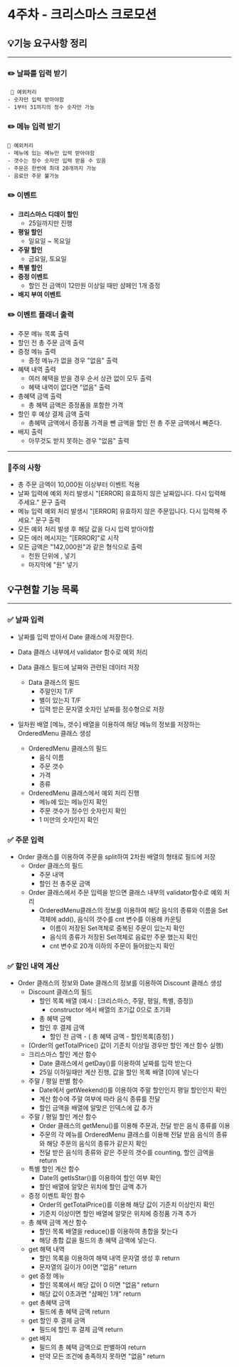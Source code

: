 # 4주차 - 크리스마스 크로모션

## 💡기능 요구사항 정리

---

### ✏️  날짜를 입력 받기
     🚨 예외처리
    - 숫자만 입력 받아야함
    - 1부터 31까지의 정수 숫자만 가능

### ✏️  메뉴 입력 받기
    🚨 예외처리
    - 메뉴에 있는 메뉴만 입력 받아야함
    - 갯수는 정수 숫자만 입력 받을 수 있음
    - 주문은 한번에 최대 20개까지 가능
    - 음료만 주문 불가능

### ✏️  이벤트
- **크리스마스 디데이 할인**
  - 25일까지만 진행
- **평일 할인**
  - 일요일 ~ 목요일
- **주말 할인**
  - 금요일, 토요일
- **특별 할인**
- **증정 이벤트**
  - 할인 전 금액이 12만원 이상일 때만 샴페인 1개 증정
- **배지 부여 이벤트**

### ✏️  이벤트 플래너 출력
- 주문 메뉴 목록 출력
- 할인 전 총 주문 금액 출력
- 증정 메뉴 출력
  - 증정 메뉴가 없을 경우 "없음" 출력
- 혜택 내역 출력
  - 여러 혜택을 받을 경우 순서 상관 없이 모두 출력
  - 혜택 내역이 없다면 "없음" 출력
- 총혜택 금액 출력
  - 총 혜택 금액은 증정품을 포함한 가격
- 할인 후 예상 결제 금액 출력
  - 총혜택 금액에서 증정품 가격을 뺀 금액을 할인 전 총 주문 금액에서 빼준다.
- 배지 출력
  - 아무것도 받지 못하는 경우 "없음" 출력

---
### 🚨주의 사항
- 총 주문 금액이 10,000원 이상부터 이벤트 적용
- 날짜 입력에 예외 처리 발생시 "[ERROR] 유효하지 않은 날짜입니다. 다시 입력해 주세요." 문구 출력
- 메뉴 입력 예외 처리 발생시  "[ERROR] 유효하지 않은 주문입니다. 다시 입력해 주세요." 문구 출력
- 모든 예외 처리 발생 후 해당 값을 다시 입력 받아야함
- 모든 에러 메시지는 "[ERROR]"로 시작
- 모든 금액은 "142,000원"과 같은 형식으로 출력
  - 천원 단위에 , 넣기
  - 마지막에 "원" 넣기

  
## 💡구현할 기능 목록

---

### ✅  날짜 입력

- 날짜를 입력 받아서 Date 클래스에 저장한다.
- Data 클래스 내부에서 validator 함수로 예외 처리
- Data 클래스 필드에 날짜와 관련된 데이터 저장
  - Data 클래스의 필드
    - 주말인지 T/F
    - 별이 있는지 T/F
    - 입력 받은 문자열 숫자인 날짜를 정수형으로 저장


- 일차원 배열 [메뉴, 갯수] 배열을 이용하여 해당 메뉴의 정보를 저장하는 OrderedMenu 클래스 생성
  - OrderedMenu 클래스의 필드
    - 음식 이름
    - 주문 갯수
    - 가격
    - 종류
  - OrderedMenu 클래스에서 예외 처리 진행
    - 메뉴에 있는 메뉴인지 확인
    - 주문 갯수가 정수인 숫자인지 확인
    - 1 미만의 숫자인지 확인

### ✅  주문 입력

- Order 클래스를 이용하여 주문을 split하여 2차원 배열의 형태로 필드에 저장
    - Order 클래스의 필드
        - 주문 내역
        - 할인 전 총주문 금액
  - Order 클래스에서 주문 입력을 받으면 클래스 내부의 validator함수로 예외 처리
    - OrderedMenu클래스의 정보를 이용하여 해당 음식의 종류와 이름을 Set객체에 add(), 음식의 갯수를 cnt 변수를 이용해 카운팅
      - 이름이 저장된 Set객체로 중복된 주문이 있는지 확인
      - 음식의 종류가 저장된 Set객체로 음료만 주문 했는지 확인
      - cnt 변수로 20개 이하의 주문이 들어왔는지 확인

### ✅  할인 내역 계산

- Order 클래스의 정보와 Date 클래스의 정보를 이용하여 Discount 클래스 생성
  - Discount 클래스의 필드
    - 할인 목록 배열 (예시 : [크리스마스, 주말, 평일, 특별, 증정])
      - constructor 에서 배열의 초기값 0으로 초기화
    - 총 혜택 금액
    - 할인 후 결제 금액
      - 할인 전 금액 - ( 총 혜택 금액 - 할인목록[증정] )
  - (Order의 getTotalPrice() 값이 기준치 이상일 경우만 할인 계산 함수 실행)
  - 크리스마스 할인 계산 함수
    - Date 클래스에서 getDay()를 이용하여 날짜를 입력 받는다
    - 25일 이하일때만 계산 진행, 값을 할인 목록 배열 [0]에 넣는다
  - 주말 / 평일 판별 함수
    - Date에서 getWeekend()를 이용하여 주말 할인인지 평일 할인인지 확인
    - 계산 함수에 주말 여부에 따라 음식 종류를 전달
    - 할인 금액을 배열에 알맞은 인덱스에 값 추가
  - 주말 / 평일 할인 계산 함수
    - Order 클래스의 getMenu()를 이용해 주문과, 전달 받은 음식 종류를 이용
    - 주문의 각 메뉴를 OrderedMenu 클래스를 이용해 전달 받음 음식의 종류와 해당 주문의 음식의 종류가 같은지 확인
    - 전달 받은 음식의 종류와 같은 주문의 갯수를 counting, 할인 금액을 return
  - 특별 할인 계산 함수
    - Date의 getIsStar()를 이용하여 할인 여부 확인
    - 할인 배열에 알맞은 위치에 할인 금액 추가
  - 증정 이벤트 확인 함수
    - Order의 getTotalPrice()를 이용해 해당 값이 기준치 이상인지 확인
    - 기준치 이상이면 할인 배열에 알맞은 위치에 증정품 가격 추가
  - 총 혜택 금액 계산 함수
    - 할인 목록 배열을 reduce()를 이용하여 총합을 찾는다
    - 해당 총합 값을 필드의 총 혜택 금액에 넣는다.
  - get 해택 내역
    - 할인 목록을 이용하여 해택 내역 문자열 생성 후 return
    - 문자열의 길이가 0이면 "없음" return
  - get 증정 메뉴
    - 할인 목록에서 해당 값이 0 이면 "없음" return
    - 해당 값이 0초과면 "샴페인 1개" return
  - get 총혜택 금액
    - 필드에 총 혜택 금액 return
  - get 할인 후 결제 금액
    - 필드에 할인 후 결제 금액 return
  - get 배지
    - 필드의 총 혜택 금액으로 판별하여 return
    - 만약 모든 조건에 충족하지 못하면 "없음" return